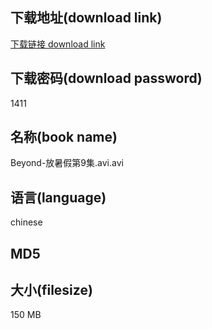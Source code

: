 ## 下载地址(download link)
[下载链接 download link](https://tutu365.netlify.app/?s=Beyond-%E6%94%BE%E6%9A%91%E5%81%87%E7%AC%AC9%E9%9B%86.avi)

## 下载密码(download password)
1411

## 名称(book name)
Beyond-放暑假第9集.avi.avi

## 语言(language)
chinese

## MD5


## 大小(filesize)
150 MB
